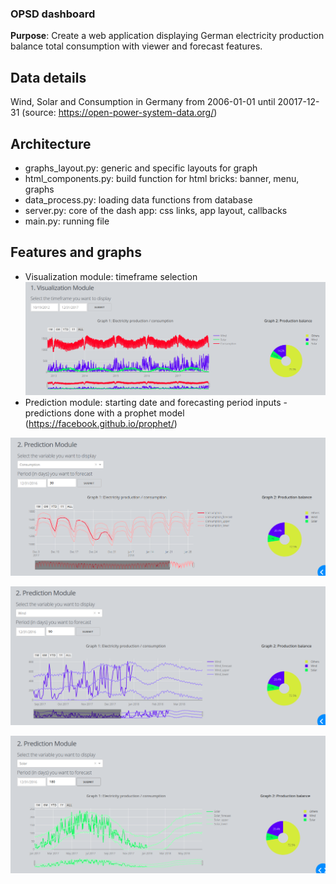 ### OPSD dashboard
**Purpose**: Create a web application displaying German electricity production balance total consumption with viewer and forecast features.

## Data details
Wind, Solar and Consumption in Germany from 2006-01-01 until 20017-12-31 (source: https://open-power-system-data.org/)

## Architecture
* graphs_layout.py: generic and specific layouts for graph
* html_components.py: build function for html bricks: banner, menu, graphs
* data_process.py: loading data functions from database
* server.py: core of the dash app: css links, app layout, callbacks
* main.py: running file


## Features and graphs
* Visualization module: timeframe selection
![logo](images/vis_module.png)
* Prediction module: starting date and forecasting period inputs - predictions done with a prophet model (https://facebook.github.io/prophet/)

![logo](images/pred_module_cons.png)

![logo](images/pred_module_wind.png)

![logo](images/pred_module_solar.png)
